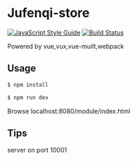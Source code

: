 # Jufenqi-store

[![JavaScript Style Guide](https://img.shields.io/badge/code%20style-standard-brightgreen.svg)](http://standardjs.com/)
[![Build Status](https://travis-ci.org/lsvih/jufenqi.svg?branch=master)](https://travis-ci.org/lsvih/jufenqi)

Powered by vue,vux,vue-muilt,webpack

## Usage

```sh
$ npm install

$ npm run dev
```

Browse localhost:8080/module/index.html

## Tips

server on port 10001
